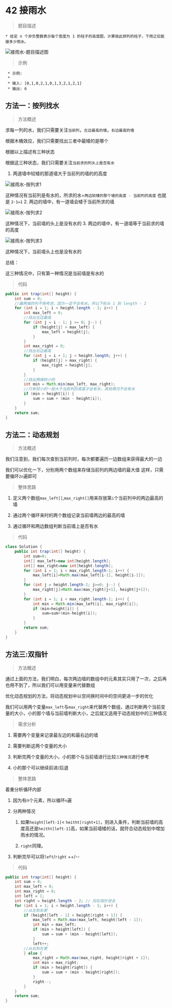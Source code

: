 # 42 接雨水

>题目描述

```zh-cn
* 给定 n 个非负整数表示每个宽度为 1 的柱子的高度图，计算按此排列的柱子，下雨之后能接多少雨水。
```

![接雨水-题目描述图](./assets/接雨水-描述图.png)

>示例

```zh-cn
 * 示例:
 *
 * 输入: [0,1,0,2,1,0,1,3,2,1,2,1]
 * 输出: 6
```

## 方法一：按列找水

>方法概述

求每一列的水，我们只需要关注`当前列`，`左边最高的墙`，`右边最高的墙`

根据木桶效应，我们只需要找出三者中最矮的是哪个

根据以上描述有三种状态

根据这三种状态，我们只需要关注`当前求的列头上是否有水`

1. 两道墙中较矮的那道墙大于当前列的墙的的高度

![接雨水-按列求1](./assets/接雨水_按列求1.png)

这种情况有当前列是有水的，所求的水=`两边较矮的那个墙的高度 - 当前列的高度` 也就是 `2-1=1`
2. 两边的墙中，有一道墙会矮于当前所求的墙

![接雨水-按列求2](./assets/接雨水_按列求2.png)

这种情况下，当前墙的头上是没有水的
3. 两边的墙中，有一道墙等于当前求的墙的高度

![接雨水-按列求3](./assets/接雨水_按列求3.png)

这种情况下，当前墙头上也是没有水的

总结：

这三种情况中，只有第一种情况是当前墙是有水的

>代码

```java
public int trap(int[] height) {
    int sum = 0;
    //最两端的列不用考虑，因为一定不会有水。所以下标从 1 到 length - 2
    for (int i = 1; i < height.length - 1; i++) {
        int max_left = 0;
        //找出左边最高
        for (int j = i - 1; j >= 0; j--) {
            if (height[j] > max_left) {
                max_left = height[j];
            }
        }
        int max_right = 0;
        //找出右边最高
        for (int j = i + 1; j < height.length; j++) {
            if (height[j] > max_right) {
                max_right = height[j];
            }
        }
        //找出两端较小的
        int min = Math.min(max_left, max_right);
        //只有较小的一段大于当前列的高度才会有水，其他情况不会有水
        if (min > height[i]) {
            sum = sum + (min - height[i]);
        }
    }
    return sum;
}
```

## 方法二：动态规划

>方法概述

我们注意到，我们每次查到当前列时，每次都要遍历一边数组来获得最大的一边

我们可以优化一下，分别用两个数组来存储当前列的两边墙的最大值
这样，只需要循环`2n`遍即可

>整体思路

1. 定义两个数组`max_left[]`,`max_right[]`用来存放第`i`个当前列中的两边最高的墙

2. 通过两个循环来时的两个数组记录当前墙两边的最高的墙

3. 通过循环和两边数组判断当前墙上是否有水

>代码

```java
class Solution {
    public int trap(int[] height) {
        int sum=0;
        int[] max_left=new int[height.length];
        int[] max_right=new int[height.length];
        for (int i = 1; i < max_right.length-1; i++) {
            max_left[i]=Math.max(max_left[i-1], height[i-1]);
        }
        for (int j = height.length-2; j>=0; j--) {
            max_right[j]=Math.max(max_right[j+1], height[j+1]);
        }
        for (int i = 1; i < max_right.length-1; i++) {
            int min = Math.min(max_left[i], max_right[i]);
            if (min>height[i]) {
                sum=sum+(min-height[i]);
            }
        }
        return sum;
    }
}
```

## 方法三:双指针

>方法概述

通过上面的方法，我们明白，每次两边墙的数组中的元素其实只用了一次，之后再也用不到了，所以我们可以用变量来代替数组

优化动态规划的方法，将动态规划中以空间换时间中的空间更进一步的优化

我们可以用两个变量`max_left`与`max_right`来代替两个数组，通过判断两个当前变量的大小，小的那个墙与当前墙判断大小，之后就又适用于动态规划中的三种情况

>需求分析

1. 需要两个变量来记录最左边的和最右边的墙

2. 需要判断这两个变量的大小

3. 判断完两个变量的大小，小的那个与当前墙进行比较`三种情况`进行参考

4. 小的那个可以继续前进/后退

>整体思路

着重分析循环内部

1. 因为有n个元素，所以循环`n`遍

2. 分两种情况

    1. 如果`height[left-1]`< `heitht[right+1]`，则进入条件，判断当前墙的高度高还是`heitht[left-1]`高，如果当前墙矮的话，就符合动态规划中增加雨水的情况。

    2. `right`同理。

3. 判断完毕可以将`left`/`right` ++/--

>代码

```java
public int trap(int[] height) {
    int sum = 0;
    int max_left = 0;
    int max_right = 0;
    int left = 1;
    int right = height.length - 2; // 加右指针进去
    for (int i = 1; i < height.length - 1; i++) {
        //从左到右更
        if (height[left - 1] < height[right + 1]) {
            max_left = Math.max(max_left, height[left - 1]);
            int min = max_left;
            if (min > height[left]) {
                sum = sum + (min - height[left]);
            }
            left++;
        //从右到左更
        } else {
            max_right = Math.max(max_right, height[right + 1]);
            int min = max_right;
            if (min > height[right]) {
                sum = sum + (min - height[right]);
            }
            right--;
        }
    }
    return sum;
}
```